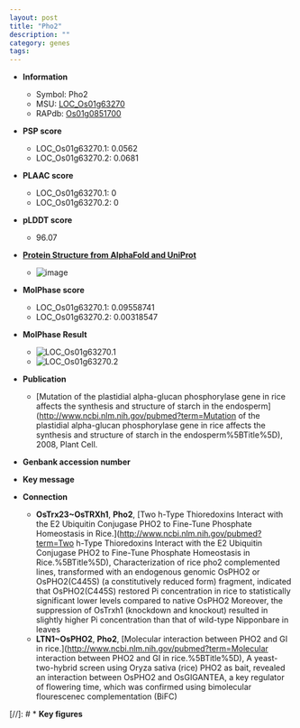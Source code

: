 ```yaml
---
layout: post
title: "Pho2"
description: ""
category: genes
tags: 
---
```


* **Information**  
    + Symbol: Pho2  
    + MSU: [LOC_Os01g63270](http://rice.plantbiology.msu.edu/cgi-bin/ORF_infopage.cgi?orf=LOC_Os01g63270)  
    + RAPdb: [Os01g0851700](http://rapdb.dna.affrc.go.jp/viewer/gbrowse_details/irgsp1?name=Os01g0851700)  

* **PSP score**  
    + LOC_Os01g63270.1: 0.0562 
    + LOC_Os01g63270.2: 0.0681 

* **PLAAC score**  
    + LOC_Os01g63270.1: 0 
    + LOC_Os01g63270.2: 0 

* **pLDDT score**
    + 96.07

* **[Protein Structure from AlphaFold and UniProt](https://www.uniprot.org/uniprotkb/Q8LQ33/entry#structure)**
    + ![image](https://ricepsp.github.io/images/Q8/AF-Q8LQ33-F1.png)

* **MolPhase score**
    + LOC_Os01g63270.1: 0.09558741
    + LOC_Os01g63270.2: 0.00318547

* **MolPhase Result**
    + ![LOC_Os01g63270.1](https://304243504.github.io/Pictures/LOC_Os01g/LOC_Os01g63270.1.png)
    + ![LOC_Os01g63270.2](https://304243504.github.io/Pictures/LOC_Os01g/LOC_Os01g63270.2.png)

* **Publication**  
    + [Mutation of the plastidial alpha-glucan phosphorylase gene in rice affects the synthesis and structure of starch in the endosperm](http://www.ncbi.nlm.nih.gov/pubmed?term=Mutation of the plastidial alpha-glucan phosphorylase gene in rice affects the synthesis and structure of starch in the endosperm%5BTitle%5D), 2008, Plant Cell.

* **Genbank accession number**  

* **Key message**  

* **Connection**  
    + __OsTrx23~OsTRXh1__, __Pho2__, [Two h-Type Thioredoxins Interact with the E2 Ubiquitin Conjugase PHO2 to Fine-Tune Phosphate Homeostasis in Rice.](http://www.ncbi.nlm.nih.gov/pubmed?term=Two h-Type Thioredoxins Interact with the E2 Ubiquitin Conjugase PHO2 to Fine-Tune Phosphate Homeostasis in Rice.%5BTitle%5D), Characterization of rice pho2 complemented lines, transformed with an endogenous genomic OsPHO2 or OsPHO2(C445S) (a constitutively reduced form) fragment, indicated that OsPHO2(C445S) restored Pi concentration in rice to statistically significant lower levels compared to native OsPHO2 Moreover, the suppression of OsTrxh1 (knockdown and knockout) resulted in slightly higher Pi concentration than that of wild-type Nipponbare in leaves
    + __LTN1~OsPHO2__, __Pho2__, [Molecular interaction between PHO2 and GI in rice.](http://www.ncbi.nlm.nih.gov/pubmed?term=Molecular interaction between PHO2 and GI in rice.%5BTitle%5D),  A yeast-two-hybrid screen using Oryza sativa (rice) PHO2 as bait, revealed an interaction between OsPHO2 and OsGIGANTEA, a key regulator of flowering time, which was confirmed using bimolecular flourescenec complementation (BiFC)

[//]: # * **Key figures**  


